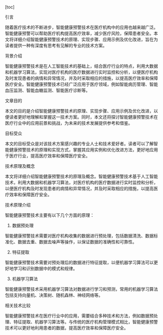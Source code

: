 
[toc]                    
                
                
引言

随着医疗技术的不断进步，智能健康预警技术在医疗机构中的应用也越来越广泛。智能健康预警可以帮助医疗机构提高医疗效率，减少医疗风险，保障患者安全。本文将详细介绍智能健康预警技术的原理、实现步骤、应用示例及优化改进，旨在为读者提供一种有深度有思考有见解的专业的技术方案。

背景介绍

智能健康预警技术是在人工智能技术的基础上，结合医疗行业的特点，利用大数据和机器学习算法，实现对医疗机构的医疗数据进行实时监控和分析，以便医疗机构及时发现患者的病情和异常情况，并及时采取相应的措施，以提高医疗效率和保障医疗安全。智能健康预警技术已经广泛应用于医疗领域，例如智能病历管理、智能血压监测、智能血糖监测、智能医疗诊断等。

文章目的

本文的目的是介绍智能健康预警技术的原理、实现步骤、应用示例及优化改进，以便读者更好地理解和掌握这一技术方案。同时，本文还将探讨智能健康预警技术在医疗行业中的应用前景和挑战，为未来的技术发展提供参考和借鉴。

目标受众

本文的目标受众是对该技术方案感兴趣的专业人士和技术爱好者。读者可以了解智能健康预警技术的原理和实现方式，掌握其应用实例和优化改进方法，更好地应用于医疗行业，提高医疗效率和保障医疗安全。

技术原理及概念

本文将详细介绍智能健康预警技术的原理及概念。智能健康预警技术基于人工智能技术，利用大数据和机器学习算法，对医疗机构的医疗数据进行实时监控和分析，以便医疗机构及时发现患者的病情和异常情况，并及时采取相应的措施，以提高医疗效率和保障医疗安全。

技术原理介绍

智能健康预警技术主要有以下几个方面的原理：

1. 数据预处理

智能健康预警技术需要对医疗机构收集的数据进行预处理，包括数据清洗、数据标准化、数据去重、数据去噪声等操作，以保证数据的准确性和可靠性。

2. 特征提取

智能健康预警技术需要对预处理后的数据进行特征提取，以便机器学习算法可以更好地学习和识别数据中的模式和规律。

3. 机器学习算法

智能健康预警技术采用机器学习算法对数据进行学习和预测，常用的机器学习算法包括支持向量机、决策树、随机森林、神经网络等。

相关技术比较

智能健康预警技术在医疗行业中的应用，需要结合多种技术和方法，例如数据预处理、特征提取、机器学习算法等。与传统的医疗机构管理模式相比，智能健康预警技术可以更好地利用患者的数据，提高医疗效率和保障医疗安全。

